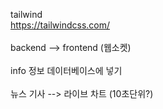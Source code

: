 tailwind<br>
https://tailwindcss.com/
<br><br>
backend --> frontend (웹소켓)<br><br>
info 정보 데이터베이스에 넣기<br><br>
뉴스 기사 --> 라이브 차트 (10초단위?)
